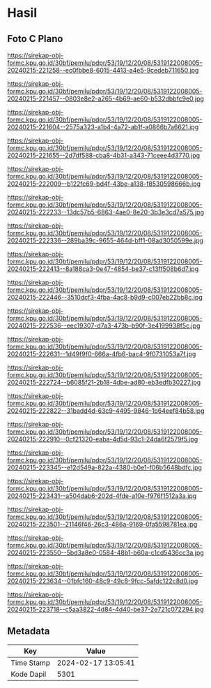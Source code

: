 # Hasil

## Foto C Plano

https://sirekap-obj-formc.kpu.go.id/30bf/pemilu/pdpr/53/19/12/20/08/5319122008005-20240215-221258--ec0fbbe8-6015-4413-a4e5-9cedeb711650.jpg

https://sirekap-obj-formc.kpu.go.id/30bf/pemilu/pdpr/53/19/12/20/08/5319122008005-20240215-221457--0803e8e2-a265-4b69-ae60-b532dbbfc9e0.jpg

https://sirekap-obj-formc.kpu.go.id/30bf/pemilu/pdpr/53/19/12/20/08/5319122008005-20240215-221604--2575a323-a1b4-4a72-ab1f-a0866b7a6621.jpg

https://sirekap-obj-formc.kpu.go.id/30bf/pemilu/pdpr/53/19/12/20/08/5319122008005-20240215-221655--2d7df588-cba8-4b31-a343-71ceee4d3770.jpg

https://sirekap-obj-formc.kpu.go.id/30bf/pemilu/pdpr/53/19/12/20/08/5319122008005-20240215-222009--b122fc69-bd4f-43be-a138-f8530598666b.jpg

https://sirekap-obj-formc.kpu.go.id/30bf/pemilu/pdpr/53/19/12/20/08/5319122008005-20240215-222233--13dc57b5-6863-4ae0-8e20-3b3e3cd7a575.jpg

https://sirekap-obj-formc.kpu.go.id/30bf/pemilu/pdpr/53/19/12/20/08/5319122008005-20240215-222336--289ba39c-9655-464d-bff1-08ad3050599e.jpg

https://sirekap-obj-formc.kpu.go.id/30bf/pemilu/pdpr/53/19/12/20/08/5319122008005-20240215-222413--8a188ca3-0e47-4854-be37-c13ff508b6d7.jpg

https://sirekap-obj-formc.kpu.go.id/30bf/pemilu/pdpr/53/19/12/20/08/5319122008005-20240215-222446--3510dcf3-4fba-4ac8-b9d9-c007eb22bb8c.jpg

https://sirekap-obj-formc.kpu.go.id/30bf/pemilu/pdpr/53/19/12/20/08/5319122008005-20240215-222536--eec19307-d7a3-473b-b90f-3e4199938f5c.jpg

https://sirekap-obj-formc.kpu.go.id/30bf/pemilu/pdpr/53/19/12/20/08/5319122008005-20240215-222631--1d49f9f0-666a-4fb6-bac4-9f0731053a7f.jpg

https://sirekap-obj-formc.kpu.go.id/30bf/pemilu/pdpr/53/19/12/20/08/5319122008005-20240215-222724--b6085f21-2b18-4dbe-ad80-eb3edfb30227.jpg

https://sirekap-obj-formc.kpu.go.id/30bf/pemilu/pdpr/53/19/12/20/08/5319122008005-20240215-222822--31badd4d-63c9-4495-9846-1b64eef84b58.jpg

https://sirekap-obj-formc.kpu.go.id/30bf/pemilu/pdpr/53/19/12/20/08/5319122008005-20240215-222910--0cf21320-eaba-4d5d-93c1-24da6f2579f5.jpg

https://sirekap-obj-formc.kpu.go.id/30bf/pemilu/pdpr/53/19/12/20/08/5319122008005-20240215-223345--e12d549a-822a-4380-b0e1-f06b5648bdfc.jpg

https://sirekap-obj-formc.kpu.go.id/30bf/pemilu/pdpr/53/19/12/20/08/5319122008005-20240215-223431--a504dab6-202d-4fde-a10e-f976f1512a3a.jpg

https://sirekap-obj-formc.kpu.go.id/30bf/pemilu/pdpr/53/19/12/20/08/5319122008005-20240215-223501--21146f46-26c3-486a-9169-0fa5598781ea.jpg

https://sirekap-obj-formc.kpu.go.id/30bf/pemilu/pdpr/53/19/12/20/08/5319122008005-20240215-223550--5bd3a8e0-0584-48b1-b60a-c1cd5436cc3a.jpg

https://sirekap-obj-formc.kpu.go.id/30bf/pemilu/pdpr/53/19/12/20/08/5319122008005-20240215-223634--01bfc160-48c9-49c8-9fcc-5afdc122c8d0.jpg

https://sirekap-obj-formc.kpu.go.id/30bf/pemilu/pdpr/53/19/12/20/08/5319122008005-20240215-223718--c5aa3822-4d84-4d40-be37-2e721c072294.jpg


## Metadata

| Key        | Value               |
| ---------- | ------------------- |
| Time Stamp | 2024-02-17 13:05:41 |
| Kode Dapil | 5301                |



